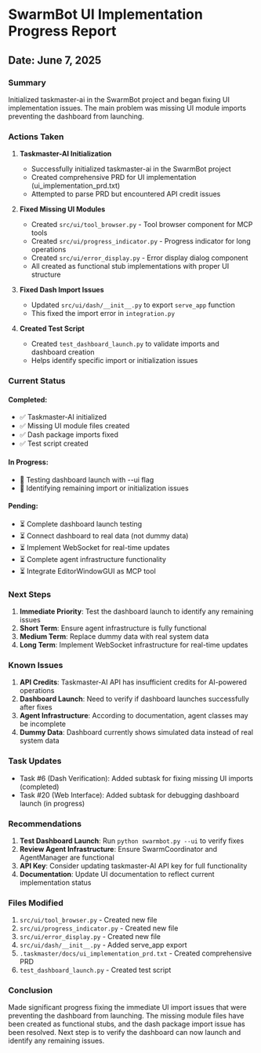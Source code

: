 # SwarmBot UI Implementation Progress Report
## Date: June 7, 2025

### Summary
Initialized taskmaster-ai in the SwarmBot project and began fixing UI implementation issues. The main problem was missing UI module imports preventing the dashboard from launching.

### Actions Taken

1. **Taskmaster-AI Initialization**
   - Successfully initialized taskmaster-ai in the SwarmBot project
   - Created comprehensive PRD for UI implementation (ui_implementation_prd.txt)
   - Attempted to parse PRD but encountered API credit issues

2. **Fixed Missing UI Modules**
   - Created `src/ui/tool_browser.py` - Tool browser component for MCP tools
   - Created `src/ui/progress_indicator.py` - Progress indicator for long operations
   - Created `src/ui/error_display.py` - Error display dialog component
   - All created as functional stub implementations with proper UI structure

3. **Fixed Dash Import Issues**
   - Updated `src/ui/dash/__init__.py` to export `serve_app` function
   - This fixed the import error in `integration.py`

4. **Created Test Script**
   - Created `test_dashboard_launch.py` to validate imports and dashboard creation
   - Helps identify specific import or initialization issues

### Current Status

#### Completed:
- ✅ Taskmaster-AI initialized
- ✅ Missing UI module files created
- ✅ Dash package imports fixed
- ✅ Test script created

#### In Progress:
- 🔄 Testing dashboard launch with --ui flag
- 🔄 Identifying remaining import or initialization issues

#### Pending:
- ⏳ Complete dashboard launch testing
- ⏳ Connect dashboard to real data (not dummy data)
- ⏳ Implement WebSocket for real-time updates
- ⏳ Complete agent infrastructure functionality
- ⏳ Integrate EditorWindowGUI as MCP tool

### Next Steps

1. **Immediate Priority**: Test the dashboard launch to identify any remaining issues
2. **Short Term**: Ensure agent infrastructure is fully functional
3. **Medium Term**: Replace dummy data with real system data
4. **Long Term**: Implement WebSocket infrastructure for real-time updates

### Known Issues

1. **API Credits**: Taskmaster-AI API has insufficient credits for AI-powered operations
2. **Dashboard Launch**: Need to verify if dashboard launches successfully after fixes
3. **Agent Infrastructure**: According to documentation, agent classes may be incomplete
4. **Dummy Data**: Dashboard currently shows simulated data instead of real system data

### Task Updates

- Task #6 (Dash Verification): Added subtask for fixing missing UI imports (completed)
- Task #20 (Web Interface): Added subtask for debugging dashboard launch (in progress)

### Recommendations

1. **Test Dashboard Launch**: Run `python swarmbot.py --ui` to verify fixes
2. **Review Agent Infrastructure**: Ensure SwarmCoordinator and AgentManager are functional
3. **API Key**: Consider updating taskmaster-AI API key for full functionality
4. **Documentation**: Update UI documentation to reflect current implementation status

### Files Modified

1. `src/ui/tool_browser.py` - Created new file
2. `src/ui/progress_indicator.py` - Created new file  
3. `src/ui/error_display.py` - Created new file
4. `src/ui/dash/__init__.py` - Added serve_app export
5. `.taskmaster/docs/ui_implementation_prd.txt` - Created comprehensive PRD
6. `test_dashboard_launch.py` - Created test script

### Conclusion

Made significant progress fixing the immediate UI import issues that were preventing the dashboard from launching. The missing module files have been created as functional stubs, and the dash package import issue has been resolved. Next step is to verify the dashboard can now launch and identify any remaining issues.
